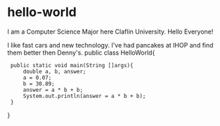 # hello-world
I am a Computer Science Major here Claflin University.
Hello Everyone!

I like fast cars and new technology.
I've had pancakes at IHOP and find them better then Denny's.
public class HelloWorld{

     public static void main(String []args){
         double a, b, answer;
         a = 0.07;
         b = 30.89;
         answer = a * b + b;
         System.out.println(answer = a * b + b);
     }
}
